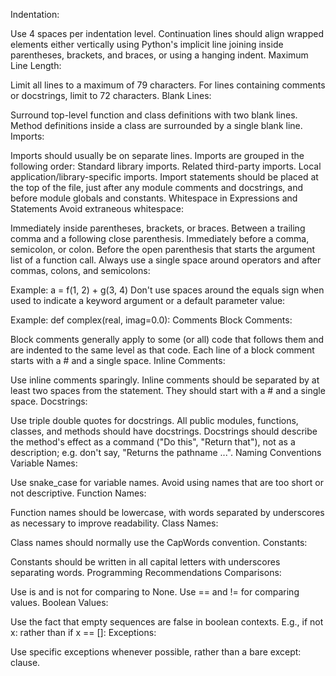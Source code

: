Indentation:

Use 4 spaces per indentation level.
Continuation lines should align wrapped elements either vertically using Python's implicit line joining inside parentheses, brackets, and braces, or using a hanging indent.
Maximum Line Length:

Limit all lines to a maximum of 79 characters.
For lines containing comments or docstrings, limit to 72 characters.
Blank Lines:

Surround top-level function and class definitions with two blank lines.
Method definitions inside a class are surrounded by a single blank line.
Imports:

Imports should usually be on separate lines.
Imports are grouped in the following order:
Standard library imports.
Related third-party imports.
Local application/library-specific imports.
Import statements should be placed at the top of the file, just after any module comments and docstrings, and before module globals and constants.
Whitespace in Expressions and Statements
Avoid extraneous whitespace:

Immediately inside parentheses, brackets, or braces.
Between a trailing comma and a following close parenthesis.
Immediately before a comma, semicolon, or colon.
Before the open parenthesis that starts the argument list of a function call.
Always use a single space around operators and after commas, colons, and semicolons:

Example: a = f(1, 2) + g(3, 4)
Don't use spaces around the equals sign when used to indicate a keyword argument or a default parameter value:

Example: def complex(real, imag=0.0):
Comments
Block Comments:

Block comments generally apply to some (or all) code that follows them and are indented to the same level as that code.
Each line of a block comment starts with a # and a single space.
Inline Comments:

Use inline comments sparingly.
Inline comments should be separated by at least two spaces from the statement.
They should start with a # and a single space.
Docstrings:

Use triple double quotes for docstrings.
All public modules, functions, classes, and methods should have docstrings.
Docstrings should describe the method's effect as a command ("Do this", "Return that"), not as a description; e.g. don't say, "Returns the pathname ...".
Naming Conventions
Variable Names:

Use snake_case for variable names.
Avoid using names that are too short or not descriptive.
Function Names:

Function names should be lowercase, with words separated by underscores as necessary to improve readability.
Class Names:

Class names should normally use the CapWords convention.
Constants:

Constants should be written in all capital letters with underscores separating words.
Programming Recommendations
Comparisons:

Use is and is not for comparing to None.
Use == and != for comparing values.
Boolean Values:

Use the fact that empty sequences are false in boolean contexts. E.g., if not x: rather than if x == []:
Exceptions:

Use specific exceptions whenever possible, rather than a bare except: clause.
